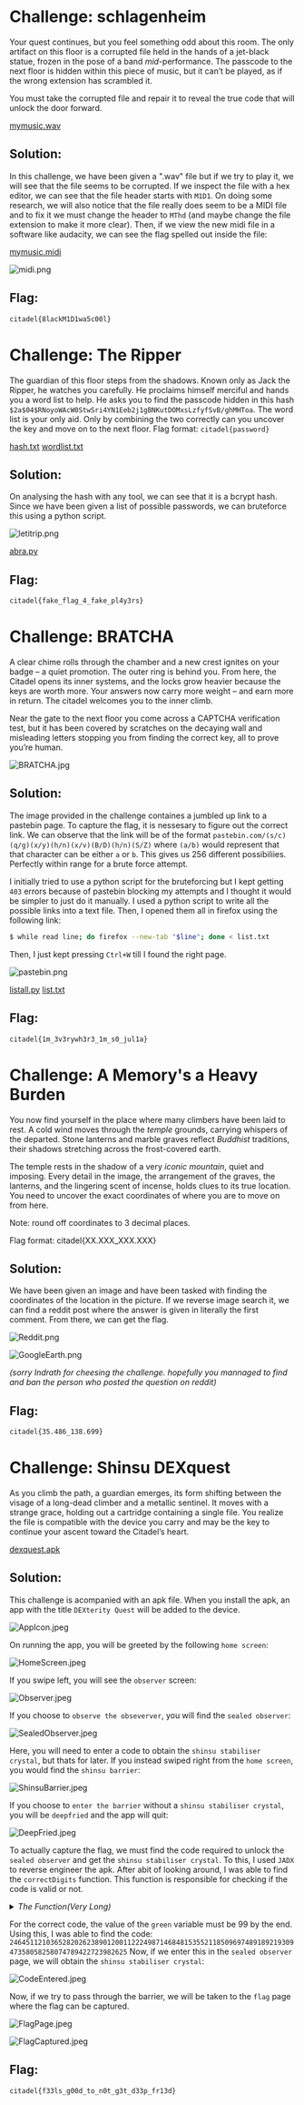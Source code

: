 
# Challenge: schlagenheim

Your quest continues, but you feel something odd about this room. The only artifact on this floor is a corrupted file held in the hands of a jet-black statue, frozen in the pose of a band *mid*-performance. The passcode to the next floor is hidden within this piece of music, but it can’t be played, as if the wrong extension has scrambled it.

You must take the corrupted file and repair it to reveal the true code that will unlock the door forward.

[mymusic.wav](schlagenheim/mymusic.wav)

## Solution:

In this challenge, we have been given a ".wav" file but if we try to play it, we will see that the file seems to be corrupted. If we inspect the file with a hex editor, we can see that the file header starts with `M1D1`. On doing some research, we will also notice that the file really does seem to be a MIDI file and to fix it we must change the header to `MThd` (and maybe change the file extension to make it more clear). Then, if we view the new midi file in a software like audacity, we can see the flag spelled out inside the file:

[mymusic.midi](schlagenheim/mymusic.midi)

![midi.png](schlagenheim/midi.png)

## Flag: 

```
citadel{8lackM1D1wa5c00l}
```

# Challenge: The Ripper

The guardian of this floor steps from the shadows. Known only as Jack the Ripper, he watches you carefully. He proclaims himself merciful and hands you a word list to help.
He asks you to find the passcode hidden in this hash `$2a$04$RNoyoWAcW0StwSri4YN1Eeb2j1gBNKutDOMxsLzfyfSvB/ghMHToa`. The word list is your only aid. Only by combining the two correctly can you uncover the key and move on to the next floor. Flag format: `citadel{password}`

[hash.txt](The_Ripper/hash.txt)
[wordlist.txt](The_Ripper/wordlist.txt)

## Solution:

On analysing the hash with any tool, we can see that it is a bcrypt hash. Since we  have been given a list of possible passwords, we can bruteforce this using a python script.

![letitrip.png](The_Ripper/letitrip.png)

[abra.py](The_Ripper/abra.py)

## Flag: 

```
citadel{fake_flag_4_fake_pl4y3rs}
```

# Challenge: BRATCHA

A clear chime rolls through the chamber and a new crest ignites on your badge – a quiet promotion. The outer ring is behind you. From here, the Citadel opens its inner systems, and the locks grow heavier because the keys are worth more. Your answers now carry more weight – and earn more in return. The citadel welcomes you to the inner climb.

Near the gate to the next floor you come across a CAPTCHA verification test, but it has been covered by scratches on the decaying wall and misleading letters stopping you from finding the correct key, all to prove you’re human.

![BRATCHA.jpg](BRATCHA/BRATCHA.jpg)

## Solution:

The image provided in the challenge containes a jumbled up link to a pastebin page. To capture the flag, it is nessesary to figure out the correct link. We can observe that the link will be of the format `pastebin.com/(s/c)(q/g)(x/y)(h/n)(x/v)(B/D)(h/n)(S/Z)` where `(a/b)` would represent that that character can be either `a` or `b`. This gives us 256 different possibiliies. Perfectly within range for a brute force attempt.

I initially tried to use a python script for the bruteforcing but I kept getting `403` errors because of pastebin blocking my attempts and I thought it would be simpler to just do it manually. I used a python script to write all the possible links into a text file. Then, I opened them all in firefox using the following link:

```sh
$ while read line; do firefox --new-tab "$line"; done < list.txt
```

Then, I just kept pressing `Ctrl+W` till I found the right page.

![pastebin.png](BRATCHA/pastebin.png)

[listall.py](BRATCHA/listall.py)
[list.txt](BRATCHA/link.txt)

## Flag: 

```
citadel{1m_3v3rywh3r3_1m_s0_jul1a}
```

# Challenge: A Memory's a Heavy Burden

You now find yourself in the place where many climbers have been laid to rest. A cold wind moves through the *temple* grounds, carrying whispers of the departed. Stone lanterns and marble graves reflect *Buddhist* traditions, their shadows stretching across the frost-covered earth.

The temple rests in the shadow of a very *iconic mountain*, quiet and imposing. Every detail in the image, the arrangement of the graves, the lanterns, and the lingering scent of incense, holds clues to its true location. You need to uncover the exact coordinates of where you are to move on from here.

Note: round off coordinates to 3 decimal places.

Flag format: citadel{XX.XXX_XXX.XXX}

## Solution:

We have been given an image and have been tasked with finding the coordinates of the location in the picture. If we reverse image search it, we can find a reddit post where the answer is given in literally the first comment. From there, we can get the flag.

![Reddit.png](A_Memory_is_a_Heavy_Burden/Reddit.png)

![GoogleEarth.png](A_Memory_is_a_Heavy_Burden/GoogleEarth.png)

*(sorry Indrath for cheesing the challenge. hopefully you mannaged to find and ban the person who posted the question on reddit)*

## Flag: 

```
citadel{35.486_138.699}
```


# Challenge: Shinsu DEXquest

As you climb the path, a guardian emerges, its form shifting between the visage of a long-dead climber and a metallic sentinel. It moves with a strange grace, holding out a cartridge containing a single file. You realize the file is compatible with the device you carry and may be the key to continue your ascent toward the Citadel’s heart.

[dexquest.apk](Shinsu_DEXquest/dexquest.apk)

## Solution:

This challenge is acompanied with an apk file. When you install the apk, an app with the title `DEXterity Quest` will be added to the device.

![AppIcon.jpeg](Shinsu_DEXquest/0AppIcon.jpeg)

On running the app, you will be greeted by the following `home screen`:

![HomeScreen.jpeg](Shinsu_DEXquest/1HomeScreen.jpeg)

If you swipe left, you will see the `observer` screen:

![Observer.jpeg](Shinsu_DEXquest/2Observer.jpeg)

If you choose to `observe the obseverver`, you will find the `sealed observer`:

![SealedObserver.jpeg](Shinsu_DEXquest/3SealedObserver.jpeg)

Here, you will need to enter a code to obtain the `shinsu stabiliser crystal`, but thats for later. If you instead swiped right from the `home screen`, you would find the `shinsu barrier`:

![ShinsuBarrier.jpeg](Shinsu_DEXquest/4ShinsuBarrier.jpeg)

If you choose to `enter the barrier` without a `shinsu stabiliser crystal`, you will be `deepfried` and the app will quit:

![DeepFried.jpeg](Shinsu_DEXquest/5DeepFried.jpeg)

To actually capture the flag, we must find the code required to unlock the `sealed observer` and get the `shinsu stabiliser crystal`. To this, I used `JADX` to reverse engineer the apk. After abit of looking around, I was able to find the `correctDigits` function. This function is responsible for checking if the code is valid or not.

<details closed>
<summary><i>The Function(Very Long)</i></summary>

```java
private final int correctDigits(String input) {
    String num = StringsKt.padStart(input, 99, '0');
    EditText editText = this.inputNum;
    if (editText != null) {
        editText.setText(num);
    }
    int green = 0;
    if (num.charAt(8) == '1') {
        green = 0 + 1;
    }
    if (num.charAt(25) == '2') {
        green++;
    }
    if (num.charAt(81) == '0') {
        green++;
    }
    if (num.charAt(47) == '5') {
        green++;
    }
    if (num.charAt(35) == '8') {
        green++;
    }
    if (num.charAt(0) == '2') {
        green++;
    }
    if (num.charAt(53) == '0') {
        green++;
    }
    if (num.charAt(74) == '8') {
        green++;
    }
    if (num.charAt(67) == '3') {
        green++;
    }
    if (num.charAt(49) == '1') {
        green++;
    }
    if (num.charAt(7) == '2') {
        green++;
    }
    if (num.charAt(78) == '2') {
        green++;
    }
    if (num.charAt(46) == '5') {
        green++;
    }
    if (num.charAt(9) == '0') {
        green++;
    }
    if (num.charAt(20) == '3') {
        green++;
    }
    if (num.charAt(91) == '2') {
        green++;
    }
    if (num.charAt(85) == '8') {
        green++;
    }
    if (num.charAt(15) == '2') {
        green++;
    }
    if (num.charAt(57) == '7') {
        green++;
    }
    if (num.charAt(66) == '9') {
        green++;
    }
    if (num.charAt(31) == '2') {
        green++;
    }
    if (num.charAt(14) == '8') {
        green++;
    }
    if (num.charAt(34) == '9') {
        green++;
    }
    if (num.charAt(58) == '4') {
        green++;
    }
    if (num.charAt(69) == '9') {
        green++;
    }
    if (num.charAt(30) == '2') {
        green++;
    }
    if (num.charAt(37) == '1') {
        green++;
    }
    if (num.charAt(95) == '2') {
        green++;
    }
    if (num.charAt(32) == '2') {
        green++;
    }
    if (num.charAt(50) == '1') {
        green++;
    }
    if (num.charAt(80) == '8') {
        green++;
    }
    if (num.charAt(86) == '9') {
        green++;
    }
    if (num.charAt(63) == '9') {
        green++;
    }
    if (num.charAt(64) == '2') {
        green++;
    }
    if (num.charAt(79) == '5') {
        green++;
    }
    if (num.charAt(98) == '5') {
        green++;
    }
    if (num.charAt(90) == '7') {
        green++;
    }
    if (num.charAt(92) == '3') {
        green++;
    }
    if (num.charAt(72) == '3') {
        green++;
    }
    if (num.charAt(13) == '2') {
        green++;
    }
    if (num.charAt(28) == '1') {
        green++;
    }
    if (num.charAt(11) == '6') {
        green++;
    }
    if (num.charAt(70) == '4') {
        green++;
    }
    if (num.charAt(17) == '2') {
        green++;
    }
    if (num.charAt(21) == '8') {
        green++;
    }
    if (num.charAt(96) == '6') {
        green++;
    }
    if (num.charAt(82) == '7') {
        green++;
    }
    if (num.charAt(44) == '5') {
        green++;
    }
    if (num.charAt(71) == '7') {
        green++;
    }
    if (num.charAt(51) == '8') {
        green++;
    }
    if (num.charAt(19) == '2') {
        green++;
    }
    if (num.charAt(83) == '4') {
        green++;
    }
    if (num.charAt(41) == '4') {
        green++;
    }
    if (num.charAt(52) == '5') {
        green++;
    }
    if (num.charAt(76) == '5') {
        green++;
    }
    if (num.charAt(48) == '2') {
        green++;
    }
    if (num.charAt(26) == '0') {
        green++;
    }
    if (num.charAt(55) == '6') {
        green++;
    }
    if (num.charAt(56) == '9') {
        green++;
    }
    if (num.charAt(16) == '0') {
        green++;
    }
    if (num.charAt(6) == '1') {
        green++;
    }
    if (num.charAt(12) == '5') {
        green++;
    }
    if (num.charAt(27) == '0') {
        green++;
    }
    if (num.charAt(97) == '2') {
        green++;
    }
    if (num.charAt(62) == '8') {
        green++;
    }
    if (num.charAt(45) == '3') {
        green++;
    }
    if (num.charAt(29) == '1') {
        green++;
    }
    if (num.charAt(39) == '6') {
        green++;
    }
    if (num.charAt(42) == '8') {
        green++;
    }
    if (num.charAt(18) == '6') {
        green++;
    }
    if (num.charAt(2) == '6') {
        green++;
    }
    if (num.charAt(1) == '4') {
        green++;
    }
    if (num.charAt(89) == '2') {
        green++;
    }
    if (num.charAt(24) == '1') {
        green++;
    }
    if (num.charAt(54) == '9') {
        green++;
    }
    if (num.charAt(61) == '1') {
        green++;
    }
    if (num.charAt(65) == '1') {
        green++;
    }
    if (num.charAt(4) == '5') {
        green++;
    }
    if (num.charAt(38) == '4') {
        green++;
    }
    if (num.charAt(36) == '7') {
        green++;
    }
    if (num.charAt(40) == '8') {
        green++;
    }
    if (num.charAt(75) == '0') {
        green++;
    }
    if (num.charAt(94) == '8') {
        green++;
    }
    if (num.charAt(23) == '0') {
        green++;
    }
    if (num.charAt(33) == '4') {
        green++;
    }
    if (num.charAt(5) == '1') {
        green++;
    }
    if (num.charAt(87) == '4') {
        green++;
    }
    if (num.charAt(68) == '0') {
        green++;
    }
    if (num.charAt(60) == '9') {
        green++;
    }
    if (num.charAt(73) == '5') {
        green++;
    }
    if (num.charAt(93) == '9') {
        green++;
    }
    if (num.charAt(43) == '1') {
        green++;
    }
    if (num.charAt(3) == '4') {
        green++;
    }
    if (num.charAt(84) == '7') {
        green++;
    }
    if (num.charAt(22) == '9') {
        green++;
    }
    if (num.charAt(88) == '2') {
        green++;
    }
    if (num.charAt(10) == '3') {
        green++;
    }
    if (num.charAt(77) == '8') {
        green++;
    }
    if (num.charAt(59) == '8') {
        green++;
    }
    if (green == 99) {
        password = input;
        return green;
    }
    return RangesKt.random(RangesKt.until(0, green), Random.INSTANCE);
}
```
</details>

For the correct code, the value of the `green` variable must be 99 by the end. Using this, I was able to find the code:
`246451121036528202623890120011222498714684815355211850969748918921930947358058258074789422723982625`
Now, if we enter this in the `sealed observer` page, we will obtain the `shinsu stabiliser crystal`:

![CodeEntered.jpeg](Shinsu_DEXquest/6CodeEntered.jpeg)

Now, if we try to pass through the barrier, we will be taken to the `flag` page where the flag can be captured.

![FlagPage.jpeg](Shinsu_DEXquest/7FlagPage.jpeg)

![FlagCaptured.jpeg](Shinsu_DEXquest/8FlagCaptured.jpeg)

## Flag: 

```
citadel{f33ls_g00d_to_n0t_g3t_d33p_fr13d}
```
